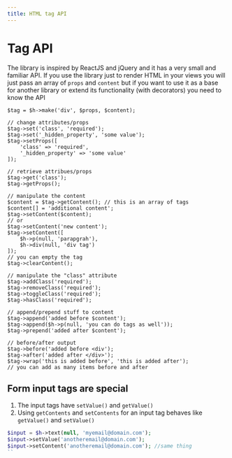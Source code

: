 ```yaml
---
title: HTML tag API
---
```


# Tag API

The library is inspired by ReactJS and jQuery and it has a very small and familiar API. 
If you use the library just to render HTML in your views you will just pass an array of `props` and `content` but if you want to use it as a base for another library or extend its functionality (with decorators) you need to know the API

```
$tag = $h->make('div', $props, $content);

// change attributes/props
$tag->set('class', 'required');
$tag->set('_hidden_property', 'some value');
$tag->setProps([
    'class' => 'required',
    '_hidden_property' => 'some value'
]);

// retrieve attribues/props
$tag->get('class');
$tag->getProps();

// manipulate the content
$content = $tag->getContent(); // this is an array of tags
$content[] = 'additional content';
$tag->setContent($content);
// or
$tag->setContent('new content');
$tag->setContent([
    $h->p(null, 'parapgrah'),
    $h->div(null, 'div tag')
]);
// you can empty the tag
$tag->clearContent();

// manipulate the "class" attribute
$tag->addClass('required');
$tag->removeClass('required');
$tag->toggleClass('required');
$tag->hasClass('required');

// append/prepend stuff to content
$tag->append('added before $content');
$tag->append($h->p(null, 'you can do tags as well'));
$tag->prepend('added after $content');

// before/after output
$tag->before('added before <div');
$tag->after('added after </div>');
$tag->wrap('this is added before', 'this is added after');
// you can add as many items before and after
```

## Form input tags are special

1. The input tags have `setValue()` and `getValue()` 
2. Using `getContents` and `setContents` for an input tag behaves like `getValue()` and `setValue()` 

```php
$input = $h->text(null, 'myemail@domain.com');
$input->setValue('anotheremail@domain.com');
$input->setContent('anotheremail@domain.com'); //same thing
``
